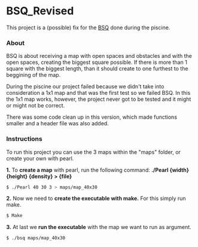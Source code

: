 # **BSQ_Revised**
This project is a (possible) fix for the [BSQ](https://github.com/brpereiraa/42.piscine/tree/main/C/BSQ) done during the piscine.  

### **About**
BSQ is about receiving a map with open spaces and obstacles and with the open spaces, creating the biggest square possible. If there is more than 1 square with the biggest length, than it should create to one furthest to the beggining of the map. 

During the piscine our project failed because we didn't take into consideration a 1x1 map and that was the first test so we failed BSQ. In this the 1x1 map works, however, the project never got to be tested and it might or might not be correct.

There was some code clean up in this version, which made functions smaller and a header file was also added.

### **Instructions**
To run this project you can use the 3 maps within the "maps" folder, or create your own with pearl.

**1.** To **create a map** with pearl, run the following command:
**./Pearl {width} {height} {density} > {file}**

```sh
$ ./Pearl 40 30 3 > maps/map_40x30
```

**2.** Now we need to **create the executable with make.** For this simply run make.

```sh
$ Make
```

**3.** At last we **run the executable** with the map we want to run as argument.

```sh
$ ./bsq maps/map_40x30
```